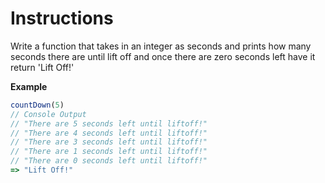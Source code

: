 # Instructions

Write a function that takes in an integer as seconds and prints how many seconds there are until lift off and once there are zero seconds left have it return 'Lift Off!'

**Example**

```js
countDown(5)
// Console Output
// "There are 5 seconds left until liftoff!"
// "There are 4 seconds left until liftoff!"
// "There are 3 seconds left until liftoff!"
// "There are 1 seconds left until liftoff!"
// "There are 0 seconds left until liftoff!"
=> "Lift Off!"
```
